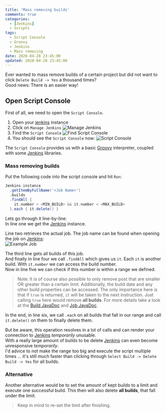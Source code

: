```yaml
---
title: 'Mass removing builds'
comments: true
categories:
  - [Jenkins]
  - Scripts
tags:
  - Script Console
  - Groovy
  - Jenkins
  - Mass removing
date: 2020-04-28 23:45:00
updated: 2020-04-28 23:45:00
---
```


Ever wanted to mass remove builds of a certain project but did not want to click `Delete Build -> Yes` a thousand times?  
Good news: There is an easier way!

<!-- more -->

## Open Script Console

First of all, we need to open the `Script Console`.

1. Open your [jenkins] instance
2. Click on `Manage Jenkins`
![Manage Jenkins](https://sakul6499.de/images/jenkins/script_console/manage_jenkins.png)
3. Find the `Script Console`
![Find Script Console](https://sakul6499.de/images/jenkins/script_console/find_script_console.png)
4. You should see the `Script Console` now:
![Script Console](https://sakul6499.de/images/jenkins/script_console/script_console.png)

The `Script Console` provides us with a basic [Groovy] interpreter, coupled with some [Jenkins] libraries.

### Mass removing builds

Put the following code into the script console and hit `Run`:

``` Groovy
Jenkins.instance
  .getItemByFullName('<Job Name>')
  .builds
  .findAll {
    it.number > <MIN_BUILD> && it.number < <MAX_BUILD>
  }.each { it.delete() }
```

Lets go through it line-by-line:  
In line one we get the [Jenkins] instance.  

Line two retrieves the actual job.
The job name can be found when opening the job on [Jenkins]:  
![Example Job](https://sakul6499.de/images/jenkins/mass_removing_builds/example_job.png)

The third line gets all builds of this job.  
And finally in line four we call `.findAll` which gives us `it`.
Each `it` is another build.
With `it.number` we can access the build number.  
Now in line five we can check if this number is within a range we defined.

> Note: It is of course also possible to only remove post that are smaller OR greater than a certain limit.
> Additionally, the build date and any other build properties can be accessed.
> The only importance here is that if `true` is returned, `it` will be taken to the next instruction.
> Just calling `true` here would remove **all builds**.
> For more details take a look at the [Build JavaDoc](https://javadoc.jenkins-ci.org/hudson/model/Build.html) and [Job JavaDoc](https://javadoc.jenkins.io/hudson/model/Job.html).

In the end, in line six, we call `.each` on all builds that fall in our range and call `it.delete()` on them to finally delete them.

But be aware, this operation resolves in a lot of calls and can render your connection to [Jenkins] *temporarily* unusable.  
With a really large amount of builds to be delete [Jenkins] can even become unresponsive *temporarily*.  
I'd advice to not make the range too big and execute the script multiple times ... it's still much faster than clicking through `Select Build -> Delete Build -> Yes` for all builds.

### Alternative

Another alternative would be to set the amount of kept builds to a limit and execute one successful build.
This then will also delete **all builds**, that fall under the limit.

> Keep in mind to re-set the limit after finishing.

[jenkins]: https://www.jenkins.io/
[AES-128-ECB]: https://en.wikipedia.org/wiki/Advanced_Encryption_Standard
[Jenkins Configuration-as-Code]: https://jenkins.io/projects/jcasc/
[JCasC]: https://jenkins.io/projects/jcasc/
[Groovy]: https://groovy-lang.org/
